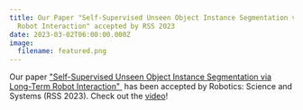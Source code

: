 ```yaml
---
title: Our Paper "Self-Supervised Unseen Object Instance Segmentation via Long-Term
  Robot Interaction" accepted by RSS 2023
date: 2023-03-02T06:00:00.000Z
image:
  filename: featured.png
---
```

Our paper ["Self-Supervised Unseen Object Instance Segmentation via Long-Term Robot Interaction" ](https://arxiv.org/abs/2302.03793) has been accepted by Robotics: Science and Systems (RSS 2023). Check out the [video](https://youtu.be/_ykvsRAXRT0)!